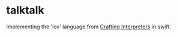 # talktalk

Implementing the 'lox' language from [Crafting Interpreters](https://craftinginterpreters.com) in swift.
